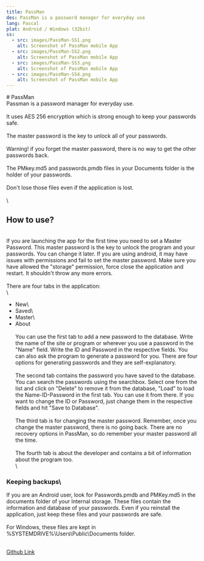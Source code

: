 ```yaml
---
title: PassMan
des: PassMan is a password manager for everyday use
lang: Pascal
plat: Android / Windows (32bit)
ss:
  - src: images/PassMan-SS1.png
    alt: Screenshot of PassMan mobile App
  - src: images/PassMan-SS2.png
    alt: Screenshot of PassMan mobile App
  - src: images/PassMan-SS3.png
    alt: Screenshot of PassMan mobile App
  - src: images/PassMan-SS4.png
    alt: Screenshot of PassMan mobile App
---
```

\# PassMan\
Passman is a password manager for everyday use.\
\
It uses AES 256 encryption which is strong enough to keep your passwords safe.\
\
The master password is the key to unlock all of your passwords.\
\
Warning! if you forget the master password, there is no way to get the other passwords back.\
\
The PMkey.md5 and passwords.pmdb files in your Documents folder is the holder of your passwords.\
\
Don't lose those files even if the application is lost.\
\
\

## How to use?

\
If you are launching the app for the first time you need to set a Master Password. This master password is the key to unlock the program and your passwords. You can change it later. If you are using android, it may have issues with permissions and fail to set the master password. Make sure you have allowed the "storage" permission, force close the application and restart. It shouldn't throw any more errors.\
\
There are four tabs in the application:\
\

* New\
* Saved\
* Master\
* About\
  \
  You can use the first tab to add a new password to the database. Write the name of the site or program or wherever you use a password in the "Name" field. Write the ID and Password in the respective fields. You can also ask the program to generate a password for you. There are four options for generating passwords and they are self-explanatory.\
  \
  The second tab contains the password you have saved to the database. You can search the passwords using the searchbox. Select one from the list and click on "Delete" to remove it from the database, "Load" to load the Name-ID-Password in the first tab. You can use it from there. If you want to change the ID or Password, just change them in the respective fields and hit "Save to Database".\
  \
  The third tab is for changing the master password. Remember, once you change the master password, there is no going back. There are no recovery options in PassMan, so do remember your master password all the time.\
  \
  The fourth tab is about the developer and contains a bit of information about the program too.\
  \

### Keeping backups\

If you are an Android user, look for Passwords.pmdb and PMKey.md5 in the documents folder of your Internal storage. These files contain the information and database of your passwords. Even if you reinstall the application, just keep these files and your passwords are safe.\
\
For Windows, these files are kept in %SYSTEMDRIVE%\Users\Public\Documents folder.

\
[Github Link](https://github.com/RUDRA78372/PassMan)